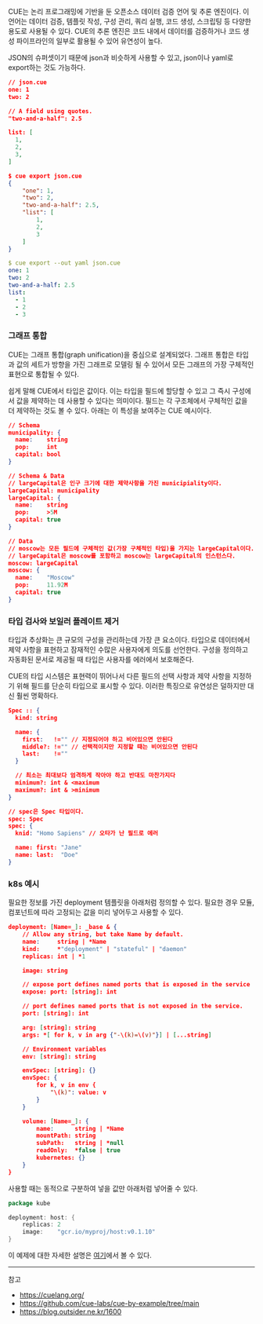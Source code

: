 
CUE는 논리 프로그래밍에 기반을 둔 오픈소스 데이터 검증 언어 및 추론 엔진이다. 이 언어는 데이터 검증, 템플릿 작성, 구성 관리, 쿼리 실행, 코드 생성, 스크립팅 등 다양한 용도로 사용될 수 있다. CUE의 추론 엔진은 코드 내에서 데이터를 검증하거나 코드 생성 파이프라인의 일부로 활용될 수 있어 유연성이 높다.
 
JSON의 슈퍼셋이기 때문에 json과 비슷하게 사용할 수 있고, json이나 yaml로 export하는 것도 가능하다.

```json
// json.cue
one: 1
two: 2

// A field using quotes.
"two-and-a-half": 2.5

list: [
  1,
  2,
  3,
]
```

```json
$ cue export json.cue
{
    "one": 1,
    "two": 2,
    "two-and-a-half": 2.5,
    "list": [
        1,
        2,
        3
    ]
}
```

```yaml
$ cue export --out yaml json.cue
one: 1
two: 2
two-and-a-half: 2.5
list:
  - 1
  - 2
  - 3
```

### 그래프 통합

CUE는 그래프 통합(graph unification)을 중심으로 설계되었다. 그래프 통합은 타입과 값의 세트가 방향을 가진 그래프로 모델링 될 수 있어서 모든 그래프의 가장 구체적인 표현으로 통합될 수 있다.

쉽게 말해 CUE에서 타입은 값이다. 이는 타입을 필드에 할당할 수 있고 그 즉시 구성에서 값을 제약하는 데 사용할 수 있다는 의미이다. 필드는 각 구조체에서 구체적인 값을 더 제약하는 것도 볼 수 있다. 아래는 이 특성을 보여주는 CUE 예시이다.

```json
// Schema
municipality: {
  name:    string
  pop:     int
  capital: bool
}

// Schema & Data
// largeCapital은 인구 크기에 대한 제약사항을 가진 municipiality이다. 
largeCapital: municipality
largeCapital: {
  name:    string
  pop:     >5M
  capital: true
}

// Data
// moscow는 모든 필드에 구체적인 값(가장 구체적인 타입)을 가지는 largeCapital이다. 
// largeCapital은 moscow를 포함하고 moscow는 largeCapital의 인스턴스다.
moscow: largeCapital
moscow: {
  name:    "Moscow"
  pop:     11.92M
  capital: true
}
```

### 타입 검사와 보일러 플레이트 제거

타입과 추상화는 큰 규모의 구성을 관리하는데 가장 큰 요소이다. 타입으로 데이터에서 제약 사항을 표현하고 잠재적인 수많은 사용자에게 의도를 선언한다. 구성을 정의하고 자동화된 문서로 제공될 때 타입은 사용자를 에러에서 보호해준다.

CUE의 타입 시스템은 표현력이 뛰어나서 다른 필드의 선택 사항과 제약 사항을 지정하기 위해 필드를 단순히 타입으로 표시할 수 있다. 이러한 특징으로 유연성은 덜하지만 대신 훨씬 명확하다. 

```json
Spec :: {
  kind: string

  name: {
    first:   !="" // 지정되어야 하고 비어있으면 안된다
    middle?: !="" // 선택적이지만 지정할 때는 비어있으면 안된다
    last:    !=""
  }

  // 최소는 최대보다 엄격하게 작아야 하고 반대도 마찬가지다
  minimum?: int & <maximum
  maximum?: int & >minimum
}

// spec은 Spec 타입이다.
spec: Spec
spec: {
  knid: "Homo Sapiens" // 오타가 난 필드로 에러

  name: first: "Jane"
  name: last:  "Doe"
}
```

### k8s 예시

필요한 정보를 가진 deployment 템플릿을 아래처럼 정의할 수 있다. 필요한 경우 모듈, 컴포넌트에 따라 고정되는 값을 미리 넣어두고 사용할 수 있다.

```json
deployment: [Name=_]: _base & {
	// Allow any string, but take Name by default.
	name:     string | *Name
	kind:     *"deployment" | "stateful" | "daemon"
	replicas: int | *1

	image: string

	// expose port defines named ports that is exposed in the service
	expose: port: [string]: int

	// port defines named ports that is not exposed in the service.
	port: [string]: int

	arg: [string]: string
	args: *[ for k, v in arg {"-\(k)=\(v)"}] | [...string]

	// Environment variables
	env: [string]: string

	envSpec: [string]: {}
	envSpec: {
		for k, v in env {
			"\(k)": value: v
		}
	}

	volume: [Name=_]: {
		name:      string | *Name
		mountPath: string
		subPath:   string | *null
		readOnly:  *false | true
		kubernetes: {}
	}
}
```

사용할 때는 동적으로 구분하여 넣을 값만 아래처럼 넣어줄 수 있다.

```go
package kube

deployment: host: {
	replicas: 2
	image:    "gcr.io/myproj/host:v0.1.10"
}
```

이 예제에 대한 자세한 설명은 [여기](https://github.com/cue-labs/cue-by-example/tree/main/003_kubernetes_tutorial)에서 볼 수 있다.

---
참고
- https://cuelang.org/
- https://github.com/cue-labs/cue-by-example/tree/main
- https://blog.outsider.ne.kr/1600